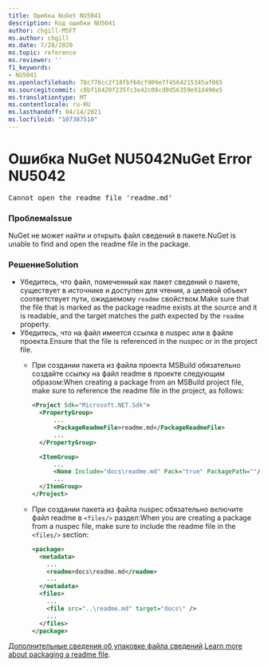 ```yaml
---
title: Ошибка NuGet NU5041
description: Код ошибки NU5041
author: chgill-MSFT
ms.author: chgill
ms.date: 7/28/2020
ms.topic: reference
ms.reviewer: ''
f1_keywords:
- NU5041
ms.openlocfilehash: 78c776cc2f18fbf60cf909e7f4564215345af065
ms.sourcegitcommit: c8bf16420f235fc3e42c08cd0d56359e91d490e5
ms.translationtype: MT
ms.contentlocale: ru-RU
ms.lasthandoff: 04/14/2021
ms.locfileid: "107387510"
---
```

# <a name="nuget-error-nu5042"></a><span data-ttu-id="a1496-103">Ошибка NuGet NU5042</span><span class="sxs-lookup"><span data-stu-id="a1496-103">NuGet Error NU5042</span></span>

<pre>Cannot open the readme file 'readme.md'</pre>


### <a name="issue"></a><span data-ttu-id="a1496-104">Проблема</span><span class="sxs-lookup"><span data-stu-id="a1496-104">Issue</span></span>

<span data-ttu-id="a1496-105">NuGet не может найти и открыть файл сведений в пакете.</span><span class="sxs-lookup"><span data-stu-id="a1496-105">NuGet is unable to find and open the readme file in the package.</span></span>


### <a name="solution"></a><span data-ttu-id="a1496-106">Решение</span><span class="sxs-lookup"><span data-stu-id="a1496-106">Solution</span></span>

- <span data-ttu-id="a1496-107">Убедитесь, что файл, помеченный как пакет сведений о пакете, существует в источнике и доступен для чтения, а целевой объект соответствует пути, ожидаемому `readme` свойством.</span><span class="sxs-lookup"><span data-stu-id="a1496-107">Make sure that the file that is marked as the package readme exists at the source and it is readable, and the target matches the path expected by the `readme` property.</span></span>
- <span data-ttu-id="a1496-108">Убедитесь, что на файл имеется ссылка в nuspec или в файле проекта.</span><span class="sxs-lookup"><span data-stu-id="a1496-108">Ensure that the file is referenced in the nuspec or in the project file.</span></span>
  * <span data-ttu-id="a1496-109">При создании пакета из файла проекта MSBuild обязательно создайте ссылку на файл readme в проекте следующим образом:</span><span class="sxs-lookup"><span data-stu-id="a1496-109">When creating a package from an MSBuild project file, make sure to reference the readme file in the project, as follows:</span></span>

    ```xml
    <Project Sdk="Microsoft.NET.Sdk">
      <PropertyGroup>
          ...
          <PackageReadmeFile>readme.md</PackageReadmeFile>
          ...
      </PropertyGroup>

      <ItemGroup>
          ...
          <None Include="docs\readme.md" Pack="true" PackagePath=""/>
          ...
      </ItemGroup>
    </Project>
    ```

  * <span data-ttu-id="a1496-110">При создании пакета из файла nuspec обязательно включите файл readme в `<files/>` раздел:</span><span class="sxs-lookup"><span data-stu-id="a1496-110">When you are creating a package from a nuspec file, make sure to include the readme file in the `<files/>` section:</span></span>

    ```xml
    <package>
      <metadata>
        ...
        <readme>docs\readme.md</readme>
        ...
      </metadata>
      <files>
        ...
        <file src="..\readme.md" target="docs\" />
        ...
      </files>
    </package>
    ```

<span data-ttu-id="a1496-111">[Дополнительные сведения об упаковке файла сведений](../msbuild-targets.md#packagereadmefile).</span><span class="sxs-lookup"><span data-stu-id="a1496-111">[Learn more about packaging a readme file](../msbuild-targets.md#packagereadmefile).</span></span>
